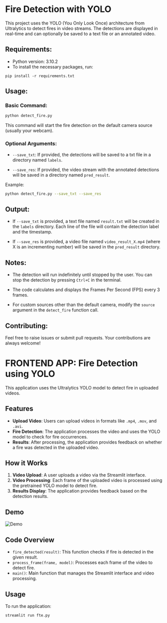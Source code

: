 # Fire Detection with YOLO

This project uses the YOLO (You Only Look Once) architecture from Ultralytics to detect fires in video streams. The detections are displayed in real-time and can optionally be saved to a text file or an annotated video.

## Requirements:

- Python version: 3.10.2
- To install the necessary packages, run: 

```
pip install -r requirements.txt
```

## Usage:

### Basic Command:


```bash
python detect_fire.py
```


This command will start the fire detection on the default camera source (usually your webcam).

### Optional Arguments:

- `--save_txt`: If provided, the detections will be saved to a txt file in a directory named `labels`.
  
- `--save_res`: If provided, the video stream with the annotated detections will be saved in a directory named `pred_result`.

Example:

```bash
python detect_fire.py --save_txt --save_res
```


## Output:

- If `--save_txt` is provided, a text file named `result.txt` will be created in the `labels` directory. Each line of the file will contain the detection label and the timestamp.

- If `--save_res` is provided, a video file named `video_result_X.mp4` (where X is an incrementing number) will be saved in the `pred_result` directory.

## Notes:

- The detection will run indefinitely until stopped by the user. You can stop the detection by pressing `Ctrl+C` in the terminal.

- The code calculates and displays the Frames Per Second (FPS) every 3 frames.

- For custom sources other than the default camera, modify the `source` argument in the `detect_fire` function call.

## Contributing:

Feel free to raise issues or submit pull requests. Your contributions are always welcome!





# FRONTEND APP: Fire Detection using YOLO

This application uses the Ultralytics YOLO model to detect fire in uploaded videos. 

## Features

- **Upload Video**: Users can upload videos in formats like `.mp4`, `.mov`, and `.avi`.
- **Fire Detection**: The application processes the video and uses the YOLO model to check for fire occurrences.
- **Results**: After processing, the application provides feedback on whether a fire was detected in the uploaded video.

## How it Works

1. **Video Upload**: A user uploads a video via the Streamlit interface.
2. **Video Processing**: Each frame of the uploaded video is processed using the pretrained YOLO model to detect fire.
3. **Results Display**: The application provides feedback based on the detection results.

## Demo

![Demo]('./videos/demo.gif')
## Code Overview

- `fire_detected(result)`: This function checks if fire is detected in the given result.
- `process_frame(frame, model)`: Processes each frame of the video to detect fire.
- `main()`: Main function that manages the Streamlit interface and video processing.

## Usage

To run the application:

```bash
streamlit run fte.py
```
